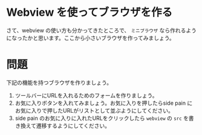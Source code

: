 # Webview を使ってブラウザを作る

さて、webview の使い方も分かってきたところで、 `ミニブラウザ` なら作れるようになったかと思います。ここから小さいブラウザを作ってみましょう。


# 問題
下記の機能を持つブラウザを作りましょう。

1. ツールバーにURLを入れるためのフォームを作りましょう。
2. お気に入りボタンを入れてみましょう。お気に入りを押したらside pain にお気に入りで押したURLがリストとして並ぶようにしてください。
3. side pain のお気に入りに入れたURLをクリックしたら `webview` の `src` を書き換えて遷移するようにしてください。


